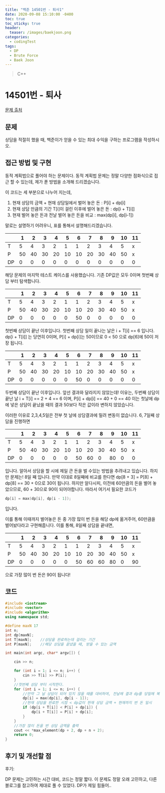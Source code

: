 ```yaml
---
title: "백준 14501번 - 퇴사1"
date: 2020-09-08 15:10:00 -0400
toc: true
toc_sticky: true
header:
  teaser: /images/baekjoon.png
categories:
  - codingTest
tags:
  - DP
  - Brute Force
  - Baek Joon
---
```


> C++

# 14501번 - 퇴사

[문제 출처](https://www.acmicpc.net/problem/14501)

## 문제

상담을 적절히 했을 때, 백준이가 얻을 수 있는 최대 수익을 구하는 프로그램을 작성하시오.

## 접근 방법 및 구현

동적 계획법으로 풀어야 하는 문제이다.
동적 계획법 문제는 정말 다양한 점화식으로 접근 할 수 있는데, 제가 푼 방법을 소개해 드리겠습니다.

이 코드는 세 부분으로 나누어 지는데,

1. 현재 상담의 금액 + 현재 상담일에서 벌어 놓은 돈 : P[i] + dp[i]
2. 현재 상담 만큼의 기간 T[i]이 걸린 이후에 벌어 놓은 돈 : dp[i + T[i]]
3. 현재 벌어 놓은 돈과 전날 벌어 놓은 돈을 비교 : max(dp[i], dp[i-1])

말로는 설명하기 어려우니, 표를 통해서 설명해드리겠습니다.

|     | 1   | 2   | 3   | 4   | 5   | 6   | 7   | 8   | 9   | 10  | 11  |
| --- | --- | --- | --- | --- | --- | --- | --- | --- | --- | --- | --- |
| T   | 5   | 4   | 3   | 2   | 1   | 1   | 2   | 3   | 4   | 5   | x   |
| P   | 50  | 40  | 30  | 20  | 10  | 10  | 20  | 30  | 40  | 50  | x   |
| DP  | 0   | 0   | 0   | 0   | 0   | 0   | 0   | 0   | 0   | 0   | 0   |

해당 문제의 마지막 테스트 케이스를 사용했습니다.
기존 DP값은 모두 0이며 첫번째 상담 부터 탐색합니다.

|     | 1   | 2   | 3   | 4   | 5   | 6   | 7   | 8   | 9   | 10  | 11  |
| --- | --- | --- | --- | --- | --- | --- | --- | --- | --- | --- | --- |
| T   | 5   | 4   | 3   | 2   | 1   | 1   | 2   | 3   | 4   | 5   | x   |
| P   | 50  | 40  | 30  | 20  | 10  | 10  | 20  | 30  | 40  | 50  | x   |
| DP  | 0   | 0   | 0   | 0   | 0   | 50  | 0   | 0   | 0   | 0   | 0   |

첫번째 상담이 끝난 이후입니다.
첫번째 상담 일이 끝나는 날은 i + T[i] == 6 입니다.
dp[i + T[i]] 는 당연히 0이며, P[i] + dp[i]는 50이므로 0 < 50 으로 dp[6]에 50이 저장 됩니다.

|     | 1   | 2   | 3   | 4   | 5   | 6   | 7   | 8   | 9   | 10  | 11  |
| --- | --- | --- | --- | --- | --- | --- | --- | --- | --- | --- | --- |
| T   | 5   | 4   | 3   | 2   | 1   | 1   | 2   | 3   | 4   | 5   | x   |
| P   | 50  | 40  | 30  | 20  | 10  | 10  | 20  | 30  | 40  | 50  | x   |
| DP  | 0   | 0   | 0   | 0   | 0   | 50  | 0   | 0   | 0   | 0   | 0   |

두번째 상담이 끝난 이후입니다. 앞선 결과와 달라지지 않았는데! 이유는,
두번째 상담이 끝난 날 i + T[i] == 2 + 4 == 6 이며, P[i] + dp[i] == 40 + 0 == 40
이는 첫날에 dp에 넣은 상담이 끝났을 때의 결과 50보다 작은 값이라 변하지 않았습니다.

이러한 이유로 2,3,4,5일은 전부 첫 날에 상담결과에 밀려 변동이 없습니다.
6, 7일째 상담을 진행하면

|     | 1   | 2   | 3   | 4   | 5   | 6   | 7   | 8   | 9   | 10  | 11  |
| --- | --- | --- | --- | --- | --- | --- | --- | --- | --- | --- | --- |
| T   | 5   | 4   | 3   | 2   | 1   | 1   | 2   | 3   | 4   | 5   | x   |
| P   | 50  | 40  | 30  | 20  | 10  | 10  | 20  | 30  | 40  | 50  | x   |
| DP  | 0   | 0   | 0   | 0   | 0   | 50  | 60  | 0   | 80  | 0   | 0   |

입니다. 알아서 상담을 할 시에 제일 큰 돈을 벌 수있는 방법을 추려내고 있습니다.
하지만 문제는! 8일 째 입니다.
만약 이대로 8일째에 비교를 한다면 dp[8 + 3] = P[8] + dp[8] == 30 + 0으로 30이 됩니다.
하지만 알다시피, 이전에 60만큼의 돈을 벌어 놓았으므로, 60 + 30으로 90이 되어야합니다.
따라서 여기서 필요한 코드가

```c++
dp[i] = max(dp[i], dp[i - 1]);
```

입니다.

이를 통해 이때까지 벌어놓은 돈 중 가장 많이 번 돈을 해당 dp에 옮겨주어, 60만큼을 벌어놨다라고 구현해줍니다.
이를 통해, 8일째 상담을 끝내면,

|     | 1   | 2   | 3   | 4   | 5   | 6   | 7   | 8   | 9   | 10  | 11  |
| --- | --- | --- | --- | --- | --- | --- | --- | --- | --- | --- | --- |
| T   | 5   | 4   | 3   | 2   | 1   | 1   | 2   | 3   | 4   | 5   | x   |
| P   | 50  | 40  | 30  | 20  | 10  | 10  | 20  | 30  | 40  | 50  | x   |
| DP  | 0   | 0   | 0   | 0   | 0   | 50  | 60  | 60  | 80  | 0   | 90  |

으로 가장 많이 번 돈은 90이 됩니다!

## 코드

```c++
#include <iostream>
#include <vector>
#include <algorithm>
using namespace std;

#define maxN 17
int n;
int dp[maxN];
int T[maxN];	//상담을 완료하는데 걸리는 기간
int P[maxN];	//해당 상담을 끝냈을 때, 받을 수 있는 금액

int main(int argc, char* argv[]) {

	cin >> n;

	for (int i = 1; i <= n; i++) {
		cin >> T[i] >> P[i];
	}
	//첫번째 상담 부터 시작한다.
	for (int i = 1; i <= n; i++) {
		//만약 그 날 상담이 되어 있지 않을 때를 대비하여, 전날에 결과 dp를 당일에 복사한다.
		dp[i] = max(dp[i], dp[i - 1]);
		//현재 상담을 완료한 시점 < dp값이 현재 상담 금액 + 현재까지 번 돈 일시
		if (dp[i + T[i]] < P[i] + dp[i]) {
			dp[i + T[i]] = P[i] + dp[i];
		}
	}
	//가장 많이 돈을 번 상담 금액을 출력
	cout << *max_element(dp + 2, dp + n + 2);
	return 0;
}
```

## 후기 및 개선할 점

후기:

DP 문제는 고민하는 시간 대비, 코드는 정말 짧다. 이 문제도 정말 오래 고민하고, 다른 블로그를 참고하여 제대로 풀 수 있었다.
DP가 제일 힘들어..
